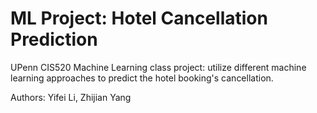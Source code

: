 # ML Project: Hotel Cancellation Prediction

UPenn CIS520 Machine Learning class project: utilize different machine learning approaches to predict the hotel booking's cancellation.

Authors: Yifei Li, Zhijian Yang



